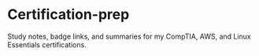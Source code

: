 # Certification-prep
Study notes, badge links, and summaries for my CompTIA, AWS, and Linux Essentials certifications.
